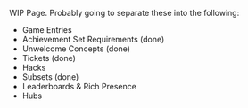 WIP Page. Probably going to separate these into the following:

- Game Entries
- Achievement Set Requirements (done)
- Unwelcome Concepts (done)
- Tickets (done)
- Hacks
- Subsets (done)
- Leaderboards & Rich Presence
- Hubs
